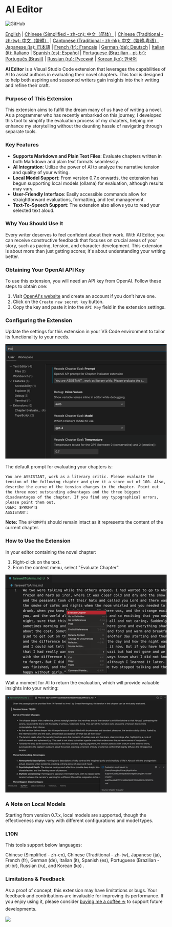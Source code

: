 # AI Editor

![GitHub](https://img.shields.io/github/license/huangjien/vscode-chapter-eval)

[English](./README.md) | [Chinese (Simplified - zh-cn): 中文（简体）](./README.zh-cn.md) | [Chinese (Traditional - zh-tw): 中文（繁體）](./README.zh-tw.md) | [Cantonese (Traditional - zh-hk): 中文（繁體.粤语）](./README.zh-hk.md)｜[Japanese (ja): 日本語](./README.ja.md) | [French (fr): Français](./README.fr.md) | [German (de): Deutsch](./README.de.md) | [Italian (it): Italiano](./README.it.md) | [Spanish (es): Español](./README.es.md) | [Portuguese (Brazilian - pt-br): Português (Brasil)](./README.pt-br.md) | [Russian (ru): Русский](./README.ru.md) | [Korean (ko): 한국어](./README.ko.md)

**AI Editor** is a Visual Studio Code extension that leverages the capabilities of AI to assist authors in evaluating their novel chapters. This tool is designed to help both aspiring and seasoned writers gain insights into their writing and refine their craft.

### Purpose of This Extension

This extension aims to fulfill the dream many of us have of writing a novel. As a programmer who has recently embarked on this journey, I developed this tool to simplify the evaluation process of my chapters, helping me enhance my storytelling without the daunting hassle of navigating through separate tools.

### Key Features

- **Supports Markdown and Plain Text Files**: Evaluate chapters written in both Markdown and plain text formats seamlessly.
- **AI Integration**: Utilize the power of AI to analyze the narrative tension and quality of your writing.
- **Local Model Support**: From version 0.7.x onwards, the extension has begun supporting local models (ollama) for evaluation, although results may vary.
- **User-Friendly Interface**: Easily accessible commands allow for straightforward evaluations, formatting, and text management.
- **Text-To-Speech Support**: The extension also allows you to read your selected text aloud.

### Why You Should Use It

Every writer deserves to feel confident about their work. With AI Editor, you can receive constructive feedback that focuses on crucial areas of your story, such as pacing, tension, and character development. This extension is about more than just getting scores; it's about understanding your writing better.

### Obtaining Your OpenAI API Key

To use this extension, you will need an API key from OpenAI. Follow these steps to obtain one:

1. Visit [OpenAI's website](https://platform.openai.com/account/api-keys) and create an account if you don’t have one.
2. Click on the `Create new secret key` button.
3. Copy the key and paste it into the `API Key` field in the extension settings.

### Configuring the Extension

Update the settings for this extension in your VS Code environment to tailor its functionality to your needs.

<img src="resources/setup.png" alt="Settings" />

The default prompt for evaluating your chapters is:

```
You are ASSISTANT, work as a literary critic. Please evaluate the tension of the following chapter and give it a score out of 100. Also, describe the curve of the tension changes in the chapter. Point out the three most outstanding advantages and the three biggest disadvantages of the chapter. If you find any typographical errors, please point them out.
USER: $PROMPT$
ASSISTANT:
```

**Note:** The `$PROMPT$` should remain intact as it represents the content of the current chapter.

### How to Use the Extension

In your editor containing the novel chapter:

1. Right-click on the text.
2. From the context menu, select "Evaluate Chapter".

<img src="resources/evaluate.png" alt="Evaluate a chapter" />

Wait a moment for AI to return the evaluation, which will provide valuable insights into your writing:

<img src="resources/evaluation_reslult.png" alt="Evaluation result" />

### A Note on Local Models

Starting from version 0.7.x, local models are supported, though the effectiveness may vary with different configurations and model types.

### L10N

This tools support below languages:

Chinese (Simplified - zh-cn), Chinese (Traditional - zh-tw), Japanese (ja), French (fr), German (de), Italian (it), Spanish (es), Portuguese (Brazilian - pt-br), Russian (ru), and Korean (ko) .

### Limitations & Feedback

As a proof of concept, this extension may have limitations or bugs. Your feedback and contributions are invaluable for improving its performance. If you enjoy using it, please consider [buying me a coffee ☕️](https://www.buymeacoffee.com/huangjien) to support future developments.

<div >
    <a href="https://www.buymeacoffee.com/huangjien" target="_blank" style="display: inline-block;">
        <img src="https://img.shields.io/badge/Donate-Buy%20Me%20A%20Coffee-orange.svg?style=flat-square&logo=buymeacoffee" align="center" />
    </a>
</div>
<br />
